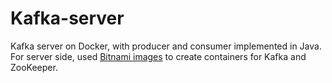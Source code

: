 # Kafka-server
Kafka server on Docker, with producer and consumer implemented in Java. <br />
For server side, used [Bitnami images](https://hub.docker.com/r/bitnami/kafka/) to create containers for Kafka and ZooKeeper.
